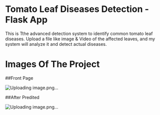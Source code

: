 # Tomato Leaf Diseases Detection - Flask App

This is Tthe advanced detection system to identify common tomato leaf diseases. Upload a file like image & Video of the affected leaves, and my system will analyze it and detect actual diseases.

# Images Of The Project

##Front Page

![Uploading image.png…]()

##After Predited 

![Uploading image.png…]()
